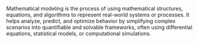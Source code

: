 Mathematical modeling is the process of using mathematical structures, equations, and algorithms to represent real-world systems or processes. 
It helps analyze, predict, and optimize behavior by simplifying complex scenarios into quantifiable and solvable frameworks, often using differential equations, statistical models, or computational simulations.

